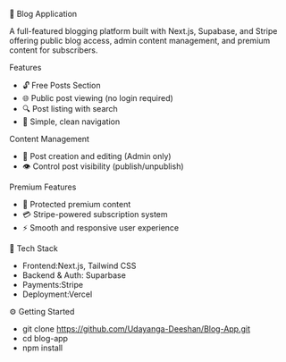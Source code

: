 📝 Blog Application

A full-featured blogging platform built with Next.js, Supabase, and Stripe offering public blog access, admin content management, and premium content for subscribers.



Features
- 🔓 Free Posts Section
- 🌐 Public post viewing (no login required)
- 🔍 Post listing with search
- 🧭 Simple, clean navigation

Content Management
- 📝 Post creation and editing (Admin only)
- 👁️ Control post visibility (publish/unpublish)

Premium Features
- 🔐 Protected premium content
- 💳 Stripe-powered subscription system
- ⚡ Smooth and responsive user experience

🧰 Tech Stack

- Frontend:Next.js, Tailwind CSS  
- Backend & Auth: Suparbase  
- Payments:Stripe  
- Deployment:Vercel  



⚙️ Getting Started

- git clone https://github.com/Udayanga-Deeshan/Blog-App.git
- cd blog-app
- npm install
